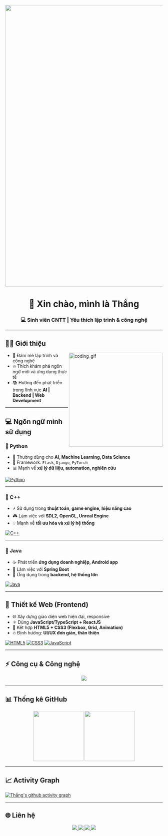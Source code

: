 <!-- Con rồng bay ngang -->
<p align="center">
  <img src="https://media.giphy.com/media/xT9IgzoKnwFNmISR8I/giphy.gif" width="900"/>
</p>
<h1 align="center">👋 Xin chào, mình là Thắng</h1>
<h3 align="center">💻 Sinh viên CNTT | Yêu thích lập trình & công nghệ</h3>

---

## 🧑‍💻 Giới thiệu
<img align="right" width="300px" height="300px" alt="coding_gif" src="https://media.giphy.com/media/v1.Y2lkPTc5MGI3NjExZjh6cjJuOWJwcHF3MnprYmJ1a3BqMGtxNW85OXY1d3pldzQ3d2ZiaCZlcD12MV9zdGlja2Vyc19zZWFyY2gmY3Q9cw/M4NykXxUE0HAcK7UJ6/giphy.gif" />

- 🌱 Đam mê lập trình và công nghệ  
- 🔥 Thích khám phá ngôn ngữ mới và ứng dụng thực tế  
- 📚 Hướng đến phát triển trong lĩnh vực **AI | Backend | Web Development**  

---

## 💻 Ngôn ngữ mình sử dụng

### 🔹 Python
- 🐍 Thường dùng cho **AI, Machine Learning, Data Science**  
- 🚀 Framework: `Flask`, `Django`, `PyTorch`  
- 📊 Mạnh về **xử lý dữ liệu, automation, nghiên cứu**  

[![Python](https://img.shields.io/badge/Python-3776AB?style=for-the-badge&logo=python&logoColor=white)](https://www.python.org/)

---

### 🔹 C++
- ⚡ Sử dụng trong **thuật toán, game engine, hiệu năng cao**  
- 🎮 Làm việc với **SDL2, OpenGL, Unreal Engine**  
- 💡 Mạnh về **tối ưu hóa và xử lý hệ thống**  

[![C++](https://img.shields.io/badge/C++-00599C?style=for-the-badge&logo=cplusplus&logoColor=white)](https://isocpp.org/)

---

### 🔹 Java
- ☕ Phát triển **ứng dụng doanh nghiệp, Android app**  
- 🔗 Làm việc với **Spring Boot**  
- 🏦 Ứng dụng trong **backend, hệ thống lớn**  

[![Java](https://img.shields.io/badge/Java-ED8B00?style=for-the-badge&logo=java&logoColor=white)](https://www.java.com/)

---

## 🎨 Thiết kế Web (Frontend)
- 🌐 Xây dựng giao diện web hiện đại, responsive  
- ⚛️ Dùng **JavaScript/TypeScript + ReactJS**  
- 🎨 Kết hợp **HTML5 + CSS3 (Flexbox, Grid, Animation)**  
- 🔥 Định hướng: **UI/UX đơn giản, thân thiện**  

[![HTML5](https://img.shields.io/badge/HTML5-E34F26?style=for-the-badge&logo=html5&logoColor=white)](https://developer.mozilla.org/en-US/docs/Web/Guide/HTML/HTML5)
[![CSS3](https://img.shields.io/badge/CSS3-1572B6?style=for-the-badge&logo=css3&logoColor=white)](https://developer.mozilla.org/en-US/docs/Web/CSS)
[![JavaScript](https://img.shields.io/badge/JavaScript-F7DF1E?style=for-the-badge&logo=javascript&logoColor=black)](https://developer.mozilla.org/en-US/docs/Web/JavaScript)

---

## ⚡ Công cụ & Công nghệ
<p align="center">
  <img src="https://skillicons.dev/icons?i=git,github,linux,mysql,postgresql,vscode,docker,react,nodejs" />
</p>

---

## 📊 Thống kê GitHub
<p align="center">
  <img src="https://github-readme-stats.vercel.app/api?username=T-Fishto&show_icons=true&theme=radical" height="160"/>
  <img src="https://github-readme-streak-stats.herokuapp.com/?user=T-Fishto&theme=dark&fire=red" height="160"/>
</p>

---

## 📈 Activity Graph
[![Thắng's github activity graph](https://github-readme-activity-graph.vercel.app/graph?username=T-Fishto&theme=tokyo-night)](https://github.com/ashutosh00710/github-readme-activity-graph)

---

## 🌐 Liên hệ
<p align="center">
  <a href="https://facebook.com/nguyen.van.thang">
    <img src="https://img.shields.io/badge/Facebook-1877F2?style=for-the-badge&logo=facebook&logoColor=white"/>
  </a>
  <a href="https://www.tiktok.com/@yazdo.tiktokvn">
    <img src="https://img.shields.io/badge/TikTok-000000?style=for-the-badge&logo=tiktok&logoColor=white"/>
  </a>
  <a href="mailto:vanthang429218@gmail.com">
    <img src="https://img.shields.io/badge/Gmail-D14836?style=for-the-badge&logo=gmail&logoColor=white"/>
  </a>
  <a href="https://github.com/T-Fishto">
    <img src="https://img.shields.io/badge/GitHub-100000?style=for-the-badge&logo=github&logoColor=white"/>
  </a>
</p>
